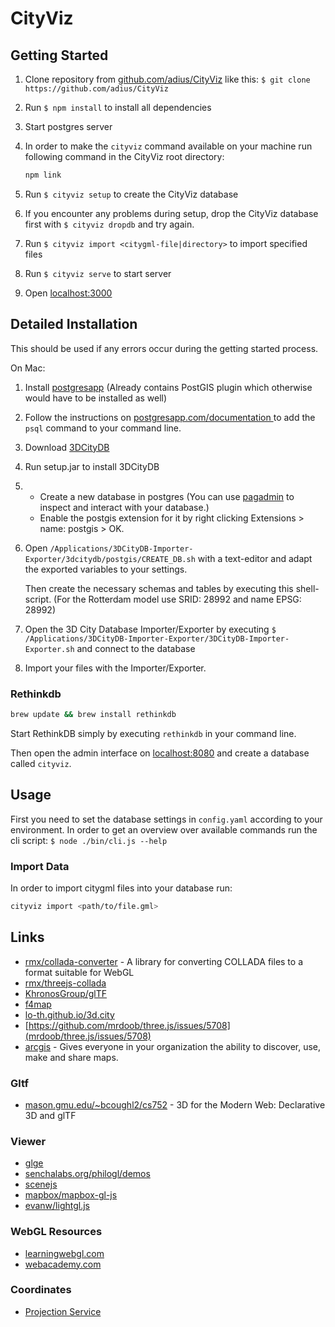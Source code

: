 # CityViz

## Getting Started

1. Clone repository from
	[github.com/adius/CityViz](https://github.com/adius/CityViz) like this:
	`$ git clone https://github.com/adius/CityViz`
1. Run `$ npm install` to install all dependencies
1. Start postgres server
1. In order to make the `cityviz` command available on your machine
   run following command in the CityViz root directory:

   ```sh
   npm link
   ```
1. Run `$ cityviz setup` to create the CityViz database
1. If you encounter any problems during setup,
	drop the CityViz database first with `$ cityviz dropdb` and try again.
1. Run `$ cityviz import <citygml-file|directory>` to import specified files
1. Run `$ cityviz serve` to start server
1. Open [localhost:3000](http://localhost:3000)


## Detailed Installation

This should be used if any errors occur during the getting started process.

On Mac:

1. Install [postgresapp](http://postgresapp.com)
	(Already contains PostGIS plugin which otherwise
	would have to be installed as well)
1. Follow the instructions on [postgresapp.com/documentation
	](http://postgresapp.com/documentation/cli-tools.html) to add the `psql`
	command to your command line.
1. Download [3DCityDB](http://www.3dcitydb.org/3dcitydb/downloads)
1. Run setup.jar to install 3DCityDB
1.
	- Create a new database in postgres
		(You can use [pagadmin](http://pgadmin.org) to inspect and interact
		with your database.)
	- Enable the postgis extension for it by
		right clicking Extensions > name: postgis > OK.
1. Open `/Applications/3DCityDB-Importer-Exporter/3dcitydb/postgis/CREATE_DB.sh`
	with a text-editor and adapt the exported variables to your settings.

	Then create the necessary schemas and tables by executing this shell-script.
	(For the Rotterdam model use SRID: 28992 and name EPSG: 28992)
1. Open the 3D City Database Importer/Exporter by executing
	`$ /Applications/3DCityDB-Importer-Exporter/3DCityDB-Importer-Exporter.sh`
	and connect to the database
1. Import your files with the Importer/Exporter.


### Rethinkdb

```sh
brew update && brew install rethinkdb
```

Start RethinkDB simply by executing `rethinkdb` in your command line.

Then open the admin interface on [localhost:8080](http://localhost:8080)
and create a database called `cityviz`.


## Usage

First you need to set the database settings in `config.yaml`
according to your environment.
In order to get an overview over available commands run the cli script:
`$ node ./bin/cli.js --help`


### Import Data

In order to import citygml files into your database run:

```sh
cityviz import <path/to/file.gml>
```


## Links

- [rmx/collada-converter](https://github.com/rmx/collada-converter) -
	A library for converting COLLADA files to a format suitable for WebGL
- [rmx/threejs-collada](https://github.com/rmx/threejs-collada)
- [KhronosGroup/glTF](https://github.com/KhronosGroup/glTF)
- [f4map](http://f4map.com)
- [lo-th.github.io/3d.city](http://lo-th.github.io/3d.city)
- [https://github.com/mrdoob/three.js/issues/5708](mrdoob/three.js/issues/5708)
- [arcgis](https://arcgis.com) -
	Gives everyone in your organization the ability to discover,
	use, make and share maps.

### Gltf

- [mason.gmu.edu/~bcoughl2/cs752](http://mason.gmu.edu/~bcoughl2/cs752) -
	3D for the Modern Web: Declarative 3D and glTF

### Viewer

- [glge](http://glge.org)
- [senchalabs.org/philogl/demos](http://senchalabs.org/philogl/demos.html)
- [scenejs](http://scenejs.org)
- [mapbox/mapbox-gl-js](https://github.com/mapbox/mapbox-gl-js)
- [evanw/lightgl.js](https://github.com/evanw/lightgl.js)


### WebGL Resources

- [learningwebgl.com](http://learningwebgl.com)
- [webacademy.com](http://learningwebgl.com)


### Coordinates

- [Projection Service](http://resources.arcgis.com/en/help/rest/apiref/project.html)
